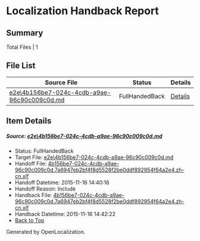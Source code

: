 # <a name='report-top'></a> Localization Handback Report

## Summary
 Total Files | 1

## File List
 Source File | Status | Details 
 ----------- | ------ | ------- 
 [e2e\4b156be7-024c-4cdb-a9ae-96c90c009c0d.md](https://github.com/OpenLocalizationTest/oltest/blob/941aea3d22e4b91b9813a0e31de0c3bb985b0f01/e2e/4b156be7-024c-4cdb-a9ae-96c90c009c0d.md) | FullHandedBack | [Details](#5d9616f6bed12e91032ca103e2c67138247f323f1)

## Item Details
##### <a name='5d9616f6bed12e91032ca103e2c67138247f323f1'></a> Source: [e2e\4b156be7-024c-4cdb-a9ae-96c90c009c0d.md](https://github.com/OpenLocalizationTest/oltest/blob/941aea3d22e4b91b9813a0e31de0c3bb985b0f01/e2e/4b156be7-024c-4cdb-a9ae-96c90c009c0d.md)
* Status: FullHandedBack
* Target File: [e2e\4b156be7-024c-4cdb-a9ae-96c90c009c0d.md](https://github.com/OpenLocalizationTestOrg/oltest.zh-cn/blob/55c5685bac38065d10c65707b39b85eef686f974/e2e/4b156be7-024c-4cdb-a9ae-96c90c009c0d.md)
* Handoff File: [4b156be7-024c-4cdb-a9ae-96c90c009c0d.7a6947eb2bf4f8d5528f2be0ddf892954f64a2e4.zh-cn.xlf](https://github.com/OpenLocalizationTestOrg/olhandoff/blob/fc9156e82deaafefa25a8bedf448a9f301116a24/ol-handoff/OpenLocalizationTestOrg/oltest.zh-cn/yanz/4b156be7-024c-4cdb-a9ae-96c90c009c0d.7a6947eb2bf4f8d5528f2be0ddf892954f64a2e4.zh-cn.xlf)
* Handoff Datetime: 2015-11-16 14:40:16
* Handoff Reason: Include
* Handback File: [4b156be7-024c-4cdb-a9ae-96c90c009c0d.7a6947eb2bf4f8d5528f2be0ddf892954f64a2e4.zh-cn.xlf](https://github.com/OpenLocalizationTestOrg/olhandback/blob/6d721f6c3aeaa53268851e264c428ac5c7522e8d/ol-handback/OpenLocalizationTestOrg/oltest.zh-cn/yanz/4b156be7-024c-4cdb-a9ae-96c90c009c0d.7a6947eb2bf4f8d5528f2be0ddf892954f64a2e4.zh-cn.xlf)
* Handback Datetime: 2015-11-16 14:42:22
* [Back to Top](#report-top)


Generated by OpenLocalization.
